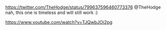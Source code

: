 https://twitter.com/TheHodge/status/799637596460773376 @TheHodge nah, this one is timeless and will still work :)

https://www.youtube.com/watch?v=TJQwbJOj2pg